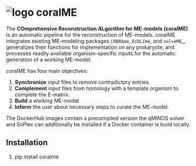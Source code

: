 ![logo](https://github.com/jdtibochab/coralme/blob/main/docs/logo.png)
coralME
=======

The **COmprehensive Reconstruction ALgorithm for ME-models (coralME)** is an automatic pipeline for the reconstruction of ME-models. coralME integrates existing ME-modeling packages `COBRAme`_, `ECOLIme`_, and `solveME`_, generalizes their functions for implementation on any prokaryote, and processes readily available organism-specific inputs for the automatic generation of a working ME-model.

coralME has four main objectives:

1. **Synchronize** input files to remove contradictory entries.
2. **Complement** input files from homology with a template organism to complete the E-matrix.
3. **Build** a working ME-model
4. **Inform** the user about necessary steps to curate the ME-model.

The DockerHub images contain a precompiled version the qMINOS solver and SoPlex can additionally be installed if a Docker container is build locally.

Installation
------------

1. pip install coralme